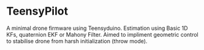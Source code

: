 # TeensyPilot
 A minimal drone firmware using Teensyduino. Estimation using Basic 1D KFs, quaternion EKF or Mahony Filter. Aimed to impliment geometric control to stabilise drone from harsh initialization (throw mode).
